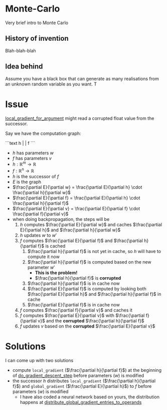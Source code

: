 # Monte-Carlo
Very brief intro to Monte Carlo 

## History of invention

Blah-blah-blah

## Idea behind

Assume you have a black box that can generate as many realisations from an unknown random variable as you want. T

# Issue

[local_gradient_for_argument](https://github.com/pim-book/programmers-introduction-to-mathematics/blob/b8867dd443f2e4350e8b257d22bdc95de2c008d5/neural_network/neural_network.py#L125) might read a corrupted float value from the successor.

Say we have the computation graph:

\`\`\`text
    h
    |
    |
    f
\`\`\`

- $h$ has parameters $w$
- $f$ has parameters $v$
- $h : \mathbb{R}^m \to \mathbb{R}$
- $f : \mathbb{R}^n \to \mathbb{R}$
- $h$ is the successor of $f$
- $E$ is the graph
- $\frac{\partial E}{\partial w} = \frac{\partial E}{\partial h} \cdot \frac{\partial h}{\partial w}$
- $\frac{\partial E}{\partial f} = \frac{\partial E}{\partial h} \cdot \frac{\partial h}{\partial f}$
- $\frac{\partial E}{\partial v} = \frac{\partial E}{\partial f} \cdot \frac{\partial f}{\partial v}$
- when doing backpropagation, the steps will be
  1. $h$ computes $\frac{\partial E}{\partial w}$ and caches $\frac{\partial E}{\partial h}$ and $\frac{\partial h}{\partial w}$
  1. $h$ updates $w$ to $w'$
  1. $f$ computes $\frac{\partial E}{\partial f}$ and $\frac{\partial h}{\partial f}$ is cached
     1. $\frac{\partial h}{\partial f}$ is not yet in cache, so $h$ will have to compute it now
     1. $\frac{\partial h}{\partial f}$ is computed based on the new parameter $w'$
        - **This is the problem!**
        - $\frac{\partial h}{\partial f}$ is **corrupted**
     1. $\frac{\partial h}{\partial f}$ is in cache now
     1. $\frac{\partial E}{\partial f}$ is computed by looking both $\frac{\partial E}{\partial h}$ and $\frac{\partial h}{\partial f}$ in cache
     1. $\frac{\partial E}{\partial f}$ is in cache now
  1. $f$ computes $\frac{\partial f}{\partial v}$ and caches it
  1. $f$ computes $\frac{\partial E}{\partial v}$ with $\frac{\partial f}{\partial v}$ and the **corrupted** $\frac{\partial h}{\partial f}$
  1. $f$ updates $v$ based on the **corrupted** $\frac{\partial E}{\partial v}$

# Solutions

I can come up with two solutions

- compute `local_gradient` ($\frac{\partial h}{\partial f}$) at the beginning of [do_gradient_descent_step](https://github.com/pim-book/programmers-introduction-to-mathematics/blob/b8867dd443f2e4350e8b257d22bdc95de2c008d5/neural_network/neural_network.py#L107) before parameters ($w$) is modified
- the successor $h$ distributes `local_gradient` ($\frac{\partial h}{\partial f}$) and `global_gradient` ($\frac{\partial E}{\partial h}$) to $f$ before parameters ($w$) is modified
  - I have also coded a neural network based on yours, the distribution happens at [distribute_global_gradient_entries_to_operands](https://github.com/Banyc/neural_network/blob/c6970d2712c8c01286b0a10434723a073fb99ad7/src/nodes/node.rs#L116)
